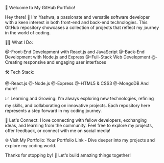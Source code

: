 🚀 Welcome to My GitHub Portfolio!

Hey there! 👋 I'm Yashwa, a passionate and versatile software developer with a keen interest in both front-end and back-end technologies. This GitHub repository showcases a collection of projects that reflect my journey in the world of coding.

👨‍💻 What I Do:

@-Front-End Development with React.js and JavaScript
@-Back-End Development with Node.js and Express
@-Full-Stack Web Development
@-Creating responsive and engaging user interfaces

🛠️ Tech Stack:

@-React.js
@-Node.js
@-Express
@-HTML5 & CSS3
@-MongoDB
And more!

📈 Learning and Growing:
I'm always exploring new technologies, refining my skills, and collaborating on innovative projects. Each repository here represents a step forward in my coding journey.

🤝 Let's Connect:
I love connecting with fellow developers, exchanging ideas, and learning from the community. Feel free to explore my projects, offer feedback, or connect with me on social media!

🌐 Visit My Portfolio:
Your Portfolio Link - Dive deeper into my projects and explore my coding world.

Thanks for stopping by! 🚀 Let's build amazing things together!
